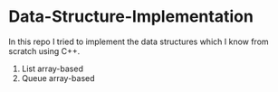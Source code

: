 # Data-Structure-Implementation
In this repo I tried to implement the data structures which I know from scratch using C++.
1. List array-based 
2. Queue array-based
